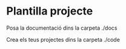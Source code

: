 # Plantilla projecte

Posa la documentació dins la carpeta ./docs

Crea els teus projectes dins la carpeta ./code
